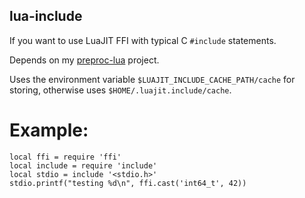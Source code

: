 ## lua-include

If you want to use LuaJIT FFI with typical C `#include` statements.

Depends on my [preproc-lua](https://github.com/thenumbernine/preproc-lua) project.

Uses the environment variable `$LUAJIT_INCLUDE_CACHE_PATH/cache` for storing, otherwise uses `$HOME/.luajit.include/cache`.

# Example:
```
local ffi = require 'ffi'
local include = require 'include'
local stdio = include '<stdio.h>'
stdio.printf("testing %d\n", ffi.cast('int64_t', 42))
```

